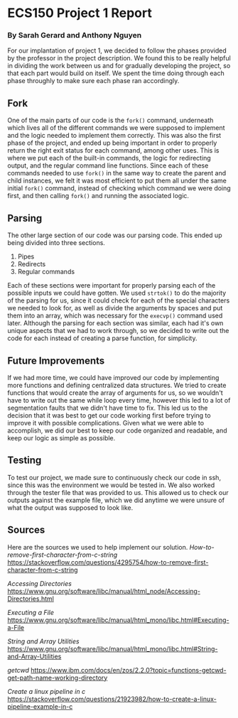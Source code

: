 # ECS150 Project 1 Report

### By Sarah Gerard and Anthony Nguyen

For our implantation of project 1, we decided to follow the phases provided by 
the professor in the project description. We found this to be really helpful in
dividing the work between us and for gradually developing the project, so that 
each part would build on itself. We spent the time doing through each phase throughly
to make sure each phase ran accordingly. 

## Fork

One of the main parts of our code is the `fork()` command, underneath which 
lives all of the different commands we were supposed to implement and the 
logic needed to implement them correctly. This was also the first phase of the
project, and ended up being important in order to properly return the right
exit status for each command, among other uses. This is where we put each of 
the built-in commands, the logic for redirecting output, and the regular
command line functions. Since each of these commands needed to use `fork()`
in the same way to create the parent and child instances, we felt it was most 
efficient to put them all under the same initial `fork()` command, instead of 
checking which command we were doing first, and then calling `fork()` and 
running the associated logic.

## Parsing
The other large section of our code was our parsing code. This ended up
being divided into three sections. 

 1. Pipes
 2. Redirects
 3. Regular commands

Each of these sections were important for properly parsing each of the
possible inputs we could have gotten. We used `strtok()` to do the majority
of the parsing for us, since it could check for each of the special 
characters we needed to look for, as well as divide the arguments by spaces 
and put them into an array, which was necessary for the `execvp()` 
command used later. Although the parsing for each section was similar, each
had it's own unique aspects that we had to work through, so we decided to
write out the code for each instead of creating a parse function, for simplicity.

## Future Improvements 
If we had more time, we could have improved our code by implementing more 
functions and defining centralized data structures. We tried to create functions
that would create the array of arguments for us, so we wouldn't have to write
out the same while loop every time, however this led to a lot of segmentation
faults that we didn't have time to fix. This led us to the decision that it was 
best to get our code working first before trying to improve it with possible
complications. Given what we were able to accomplish, we did our best to keep
our code organized and readable, and keep our logic as simple as possible.

## Testing

To test our project, we made sure to continuously check our code in ssh,
since this was the environment we would be tested in. We also worked 
through the tester file that was provided to us. This allowed us to check our
outputs against the example file, which we did anytime we were unsure of 
what the output was supposed to look like.

## Sources
Here are the sources we used to help implement our solution. 
*How-to-remove-first-character-from-c-string*
https://stackoverflow.com/questions/4295754/how-to-remove-first-character-from-c-string

*Accessing Directories* 
https://www.gnu.org/software/libc/manual/html_node/Accessing-Directories.html

*Executing a File*
https://www.gnu.org/software/libc/manual/html_mono/libc.html#Executing-a-File

*String and Array Utilities*
https://www.gnu.org/software/libc/manual/html_mono/libc.html#String-and-Array-Utilities

*getcwd*
https://www.ibm.com/docs/en/zos/2.2.0?topic=functions-getcwd-get-path-name-working-directory

*Create a linux pipeline in c*
https://stackoverflow.com/questions/21923982/how-to-create-a-linux-pipeline-example-in-c

